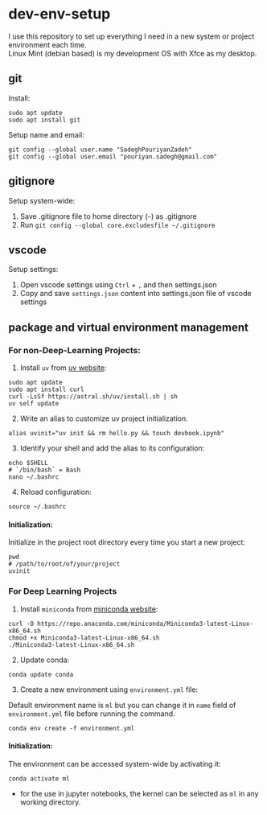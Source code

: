 # dev-env-setup
I use this repository to set up everything I need in a new system or project environment each time.  
Linux Mint (debian based) is my development OS with Xfce as my desktop.

## git
Install:   
```shell
sudo apt update  
sudo apt install git
```
Setup name and email:
```shell
git config --global user.name "SadeghPouriyanZadeh"
git config --global user.email "pouriyan.sadegh@gmail.com"
```

## gitignore
Setup system-wide:
1. Save .gitignore file to home directory (`~`) as .gitignore
2. Run `git config --global core.excludesfile ~/.gitignore`

## vscode
Setup settings:  
1. Open vscode settings using `Ctrl` + `,` and then settings.json
2. Copy and save `settings.json` content into settings.json file of vscode settings

## package and virtual environment management
### For non-Deep-Learning Projects:

1. Install `uv` from [uv website](https://docs.astral.sh/uv/):
```shell
sudo apt update
sudo apt install curl
curl -LsSf https://astral.sh/uv/install.sh | sh
uv self update
```
2. Write an alias to customize uv project initialization.

`alias uvinit="uv init && rm hello.py && touch devbook.ipynb"`

3. Identify your shell and add the alias to its configuration:  
```shell
echo $SHELL
# `/bin/bash` = Bash
nano ~/.bashrc
```

4. Reload configuration:
```shell
source ~/.bashrc
```
#### Initialization:
Initialize in the project root directory every time you start a new project:
```shell
pwd
# /path/to/root/of/your/project
uvinit
```

### For Deep Learning Projects

1. Install `miniconda` from [miniconda website](https://docs.anaconda.com/miniconda/install/):
```shell
curl -O https://repo.anaconda.com/miniconda/Miniconda3-latest-Linux-x86_64.sh
chmod +x Miniconda3-latest-Linux-x86_64.sh
./Miniconda3-latest-Linux-x86_64.sh
```

2. Update conda:
```shell
conda update conda
```

3. Create a new environment using `environment.yml` file:

Default environment name is `ml` but you can change it in `name` field of `environment.yml` file before running the command.
```shell
conda env create -f environment.yml
```

#### Initialization:
The environment can be accessed system-wide by activating it:  
```shell
conda activate ml
```
- for the use in jupyter notebooks, the kernel can be selected as `ml` in any working directory.

